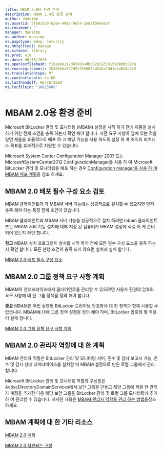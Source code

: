 ```yaml
---
title: MBAM 2.0용 환경 준비
description: MBAM 2.0용 환경 준비
author: dansimp
ms.assetid: 5fb01da9-620e-4992-9e54-2ed3fb69e6af
ms.reviewer: ''
manager: dansimp
ms.author: dansimp
ms.pagetype: mdop, security
ms.mktglfcycl: manage
ms.sitesec: library
ms.prod: w10
ms.date: 06/16/2016
ms.openlocfilehash: f1be989112d456064db302952d50159d00b5597a
ms.sourcegitcommit: 354664bc527d93f80687cd2eba70d1eea024c7c3
ms.translationtype: MT
ms.contentlocale: ko-KR
ms.lasthandoff: 06/26/2020
ms.locfileid: "10825608"
---
```

# MBAM 2.0용 환경 준비


Microsoft BitLocker 관리 및 모니터링 (MBAM) 설정을 시작 하기 전에 제품을 설치 하기 위한 전제 조건을 충족 하는지 확인 해야 합니다. 사전 요구 사항이 앞에 있는 것을 알면 제품을 효율적으로 배포 하 고 해당 기능을 사용 하도록 설정 하 여 조직의 비즈니스 목표를 효과적으로 지원할 수 있습니다.

Microsoft System Center Configuration Manager 2007 또는 MicrosoftSystemCenter2012 ConfigurationManager를 사용 하 여 Microsoft BitLocker 관리 및 모니터링을 배포 하는 경우 [Configuration manager를 사용 하 여 MBAM 배포 계획](planning-to-deploy-mbam-with-configuration-manager-2.md)을 참조 하세요.

## MBAM 2.0 배포 필수 구성 요소 검토


MBAM 클라이언트와 각 MBAM 서버 기능에는 성공적으로 설치할 수 있으려면 먼저 충족 해야 하는 특정 전제 조건이 있습니다.

MBAM 클라이언트와 MBAM 서버 기능을 성공적으로 설치 하려면 mbam 클라이언트 또는 MBAM 서버 기능 설치에 대해 지정 된 컴퓨터가 MBAM 설정에 적절 하 게 준비 되어 있는지 확인 합니다.

**참고**  MBAM 설치 프로그램이 설치를 시작 하기 전에 모든 필수 구성 요소를 충족 하는지 확인 합니다. 모든 선행 조건이 충족 되지 않으면 설치에 실패 합니다.

 

[MBAM 2.0 배포 필수 구성 요소](mbam-20-deployment-prerequisites-mbam-2.md)

## MBAM 2.0 그룹 정책 요구 사항 계획


MBAM이 엔터프라이즈에서 클라이언트를 관리할 수 있으려면 사용자 환경의 암호화 요구 사항에 대 한 그룹 정책을 정의 해야 합니다.

**중요**  MBAM은 독립 실행형 BitLocker 드라이브 암호화에 대 한 정책과 함께 사용할 수 없습니다. MBAM에 대해 그룹 정책 설정을 정의 해야 하며, BitLocker 암호화 및 적용이 실패 합니다.

 

[MBAM 2.0 그룹 정책 요구 사항 계획](planning-for-mbam-20-group-policy-requirements-mbam-2.md)

## MBAM 2.0 관리자 역할에 대 한 계획


MBAM 관리자 역할은 BitLocker 관리 및 모니터링 서버, 준수 및 감사 보고서 기능, 준수 및 감사 상태 데이터베이스를 설치할 때 MBAM 설정으로 만든 로컬 그룹에서 관리 합니다.

Microsoft BitLocker 관리 및 모니터링 역할의 구성원은 ActiveDirectoryDomainServices에서 보안 그룹을 만들고 해당 그룹에 적절 한 관리자 계정을 추가한 다음 해당 보안 그룹을 BitLocker 관리 및 로컬 그룹 모니터링에 추가 하 여 관리할 수 있습니다. 자세한 내용은 [MBAM 관리자 역할을 관리 하는 방법을](how-to-manage-mbam-administrator-roles-mbam-2.md)참조 하세요.

## MBAM 계획에 대 한 기타 리소스


[MBAM 2.0 계획](planning-for-mbam-20-mbam-2.md)

[MBAM 2.0 지원되는 구성](mbam-20-supported-configurations-mbam-2.md)

 

 





